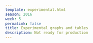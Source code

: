 ```yaml
---
template: experimental.html
season: 2016
week: 5
permalink: false
title: Experimental graphs and tables
description: Not ready for production
---
```


